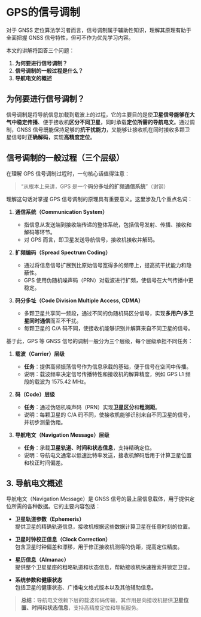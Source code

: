 # GPS的信号调制

对于 GNSS 定位算法学习者而言，信号调制属于辅助性知识，理解其原理有助于全面把握 GNSS 信号特性，但可不作为优先学习内容。

本文的讲解将回答三个问题：

1. **为何要进行信号调制？**  
2. **信号调制的一般过程是什么？**  
3. **导航电文的概述**

## 为何要进行信号调制？

信号调制是将导航信息加载到载波上的过程，它的主要目的是使**卫星信号能够在大气中稳定传播**、便于接收机**区分不同卫星**，同时承载**定位所需的导航电文**。通过调制，GNSS 信号既能保持足够的**抗干扰能力**，又能够让接收机在同时接收多颗卫星信号时**正确解码**，实现**高精度定位**。

## 信号调制的一般过程（三个层级）

在理解 GPS 信号调制过程时，一句核心话值得注意：

> “从根本上来讲，GPS 是一个**码分多址的扩频通信系统**”（谢钢）

理解这句话对掌握 GPS 信号调制的原理具有重要意义。这里涉及几个重点名词：

1. **通信系统（Communication System）**  
   - 指信息从发送端到接收端传递的整体系统，包括信号发射、传播、接收和解码等环节。  
   - 对 GPS 而言，即卫星发送导航信号，接收机接收并解码。

2. **扩频编码（Spread Spectrum Coding）**  
   - 通过将信息信号扩展到比原始信号宽得多的频带上，提高抗干扰能力和隐蔽性。  
   - GPS 使用伪随机噪声码（PRN）对载波进行扩频，使信号在大气传播中更稳定。

3. **码分多址（Code Division Multiple Access, CDMA）**  
   - 多颗卫星共享同一频段，通过不同的伪随机码区分信号，实现**多用户/多卫星同时通信**而互不干扰。  
   - 每颗卫星的 C/A 码不同，使接收机能够识别并解算来自不同卫星的信号。
   
基于此，GPS 等 GNSS 信号的调制一般分为三个层级，每个层级承担不同任务：

1. **载波（Carrier）层级**  
   - **任务**：提供高频振荡信号作为信息承载的基础，便于信号在空间中传播。  
   - 说明：载波频率决定信号传播特性和接收机的解算精度，例如 GPS L1 频段的载波为 1575.42 MHz。

2. **码（Code）层级**  
   - **任务**：通过伪随机噪声码（PRN）实现**卫星区分**和**粗测距**。  
   - 说明：每颗卫星的 C/A 码不同，使接收机能够识别来自不同卫星的信号，并初步测量伪距。

3. **导航电文（Navigation Message）层级**  
   - **任务**：承载**卫星轨道、时间和状态信息**，支持精确定位。  
   - 说明：导航电文通常以低速比特率发送，接收机解码后用于计算卫星位置和校正时间偏差。

## 3. 导航电文概述

导航电文（Navigation Message）是 GNSS 信号的最上层信息载体，用于提供定位所需的各种数据。它的主要内容包括：

- **卫星轨道参数（Ephemeris）**  
  提供卫星的精确轨道信息，接收机根据这些数据计算卫星在任意时刻的位置。

- **卫星时钟校正信息（Clock Correction）**  
  包含卫星时钟偏差和漂移，用于修正接收机测得的伪距，提高定位精度。

- **星历信息（Almanac）**  
  提供整个卫星星座的粗略轨道和状态信息，帮助接收机快速搜索并锁定卫星。

- **系统参数和健康状态**  
  包括卫星的健康状态、广播电文格式版本以及其他辅助信息。

> **总结**：导航电文依赖下层的载波和码传输，其作用是向接收机提供**卫星位置、时间和状态信息**，支持高精度定位和导航服务。




    

